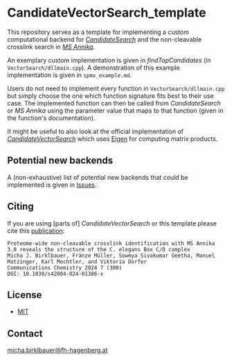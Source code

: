 # CandidateVectorSearch_template

This repository serves as a template for implementing a custom computational
backend for [*CandidateSearch*](https://github.com/hgb-bin-proteomics/CandidateSearch)
and the non-cleavable crosslink search in [*MS Annika*](https://github.com/hgb-bin-proteomics/MSAnnika).

An exemplary custom implementation is given in *findTopCandidates* (in `VectorSearch/dllmain.cpp`).
A demonstration of this example implementation is given in `spmv_example.md`.

Users do not need to implement every function in `VectorSearch/dllmain.cpp` but
simply choose the one which function signature fits best to their use case. The
implemented function can then be called from *CandidateSearch* or *MS Annika*
using the parameter value that maps to that function (given in the function's
documentation).

It might be useful to also look at the official implementation of
[*CandidateVectorSearch*](https://github.com/hgb-bin-proteomics/CandidateVectorSearch)
which uses [Eigen](https://eigen.tuxfamily.org/)
for computing matrix products.

## Potential new backends

A (non-exhaustive) list of potential new backends that could be implemented is
given in [Issues](https://github.com/hgb-bin-proteomics/CandidateVectorSearch_template/issues).

## Citing

If you are using [parts of] *CandidateVectorSearch* or this template please cite this [publication](https://doi.org/10.1038/s42004-024-01386-x):

```
Proteome-wide non-cleavable crosslink identification with MS Annika 3.0 reveals the structure of the C. elegans Box C/D complex
Micha J. Birklbauer, Fränze Müller, Sowmya Sivakumar Geetha, Manuel Matzinger, Karl Mechtler, and Viktoria Dorfer
Communications Chemistry 2024 7 (300)
DOI: 10.1038/s42004-024-01386-x
```

## License

- [MIT](https://github.com/hgb-bin-proteomics/CandidateVectorSearch_template/blob/master/LICENSE)

## Contact

[micha.birklbauer@fh-hagenberg.at](mailto:micha.birklbauer@fh-hagenberg.at)
